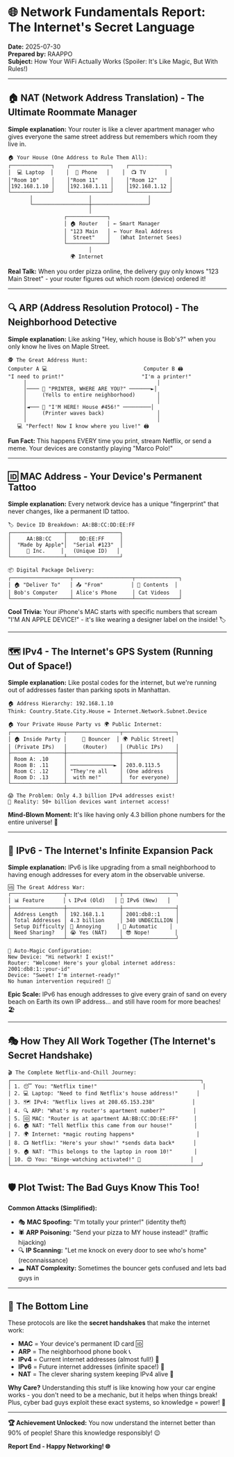 # 🌐 Network Fundamentals Report: The Internet's Secret Language
**Date:** 2025-07-30  
**Prepared by:** RAAPPO  
**Subject:** How Your WiFi Actually Works (Spoiler: It's Like Magic, But With Rules!)

---

## 🏠 NAT (Network Address Translation) - The Ultimate Roommate Manager
**Simple explanation:** Your router is like a clever apartment manager who gives everyone the same street address but remembers which room they live in.

```
🏠 Your House (One Address to Rule Them All):
┌─────────────┐    ┌─────────────┐    ┌─────────────┐
│  💻 Laptop  │    │  📱 Phone   │    │  📺 TV      │
│"Room 10"    │    │"Room 11"    │    │"Room 12"    │
│192.168.1.10 │    │192.168.1.11 │    │192.168.1.12 │
└─────────────┘    └─────────────┘    └─────────────┘
       │                  │                  │
       └──────────────────┼──────────────────┘
                          │
                  ┌─────────────┐
                  │ 🏠 Router   │ ← Smart Manager
                  │ "123 Main   │ ← Your Real Address
                  │  Street"    │   (What Internet Sees)
                  └─────────────┘
                          │
                    🌍 Internet
```
**Real Talk:** When you order pizza online, the delivery guy only knows "123 Main Street" - your router figures out which room (device) ordered it!

---

## 🔍 ARP (Address Resolution Protocol) - The Neighborhood Detective
**Simple explanation:** Like asking "Hey, which house is Bob's?" when you only know he lives on Maple Street.

```
🕵️ The Great Address Hunt:
Computer A 💻                               Computer B 🖨️
"I need to print!"                         "I'm a printer!"
     │                                          │
     │──── 📢 "PRINTER, WHERE ARE YOU?" ───────►│
     │     (Yells to entire neighborhood)       │
     │                                          │
     │◄─── 🙋 "I'M HERE! House #456!" ─────────│
     │     (Printer waves back)                 │
     │                                          │
   💻 "Perfect! Now I know where you live!" 🖨️
```
**Fun Fact:** This happens EVERY time you print, stream Netflix, or send a meme. Your devices are constantly playing "Marco Polo!"

---

## 🆔 MAC Address - Your Device's Permanent Tattoo
**Simple explanation:** Every network device has a unique "fingerprint" that never changes, like a permanent ID tattoo.

```
🏷️ Device ID Breakdown: AA:BB:CC:DD:EE:FF
┌─────────────────┬─────────────────┐
│     AA:BB:CC    │    DD:EE:FF     │
│  "Made by Apple"│  "Serial #123"  │
│     🍎 Inc.     │   (Unique ID)   │
└─────────────────┴─────────────────┘

📦 Digital Package Delivery:
┌───────────────────┬───────────────────┬──────────────┐
│ 🏠 "Deliver To"   │ 📤 "From"         │ 📄 Contents  │
│ Bob's Computer    │ Alice's Phone     │ Cat Videos   │
└───────────────────┴───────────────────┴──────────────┘
```
**Cool Trivia:** Your iPhone's MAC starts with specific numbers that scream "I'M AN APPLE DEVICE!" - it's like wearing a designer label on the inside! 🏷️

---

## 🗺️ IPv4 - The Internet's GPS System (Running Out of Space!)
**Simple explanation:** Like postal codes for the internet, but we're running out of addresses faster than parking spots in Manhattan.

```
🏠 Address Hierarchy: 192.168.1.10
Think: Country.State.City.House = Internet.Network.Subnet.Device

🏠 Your Private House Party vs 🌍 Public Internet:
┌─────────────────┬─────────────────┬─────────────────┐
│ 🏠 Inside Party │     🚪 Bouncer  │ 🌍 Public Street│
│ (Private IPs)   │     (Router)    │ (Public IPs)    │
├─────────────────┼─────────────────┼─────────────────┤
│ Room A: .10     │                 │                 │
│ Room B: .11     │ ──────────────► │ 203.0.113.5     │
│ Room C: .12     │ "They're all    │ (One address    │
│ Room D: .13     │  with me!"      │  for everyone)  │
└─────────────────┴─────────────────┴─────────────────┘

😱 The Problem: Only 4.3 billion IPv4 addresses exist!
📱 Reality: 50+ billion devices want internet access!
```
**Mind-Blown Moment:** It's like having only 4.3 billion phone numbers for the entire universe! 🤯

---

## 🚀 IPv6 - The Internet's Infinite Expansion Pack
**Simple explanation:** IPv6 is like upgrading from a small neighborhood to having enough addresses for every atom in the observable universe.

```
🆚 The Great Address War:
┌─────────────────┬─────────────────┬─────────────────┐
│ 📊 Feature      │ 📞 IPv4 (Old)   │ 🚀 IPv6 (New)   │
├─────────────────┼─────────────────┼─────────────────┤
│ Address Length  │ 192.168.1.1     │ 2001:db8::1     │
│ Total Addresses │ 4.3 billion     │ 340 UNDECILLION │
│ Setup Difficulty│ 😤 Annoying     │ 🎯 Automatic    │
│ Need Sharing?   │ 😭 Yes (NAT)    │ 😎 Nope!        │
└─────────────────┴─────────────────┴─────────────────┘

🤖 Auto-Magic Configuration:
New Device: "Hi network! I exist!"
Router: "Welcome! Here's your global internet address: 2001:db8:1::your-id"
Device: "Sweet! I'm internet-ready!" 
No human intervention required! 🎉
```
**Epic Scale:** IPv6 has enough addresses to give every grain of sand on every beach on Earth its own IP address... and still have room for more beaches! 🏖️

---

## 🎭 How They All Work Together (The Internet's Secret Handshake)

```
🎬 The Complete Netflix-and-Chill Journey:
┌─────────────────────────────────────────────────────────────┐
│ 1. 😴 You: "Netflix time!"                                  │
│ 2. 💻 Laptop: "Need to find Netflix's house address!"      │
│ 3. 🗺️ IPv4: "Netflix lives at 208.65.153.238"            │
│ 4. 🔍 ARP: "What's my router's apartment number?"         │
│ 5. 🆔 MAC: "Router is at apartment AA:BB:CC:DD:EE:FF"     │
│ 6. 🏠 NAT: "Tell Netflix this came from our house!"       │
│ 7. 🌍 Internet: *magic routing happens*                    │
│ 8. 📺 Netflix: "Here's your show!" *sends data back*      │
│ 9. 🏠 NAT: "This belongs to the laptop in room 10!"       │
│ 10. 😍 You: "Binge-watching activated!" 🍿                │
└─────────────────────────────────────────────────────────────┘
```

## 🛡️ Plot Twist: The Bad Guys Know This Too!

**Common Attacks (Simplified):**
- 🎭 **MAC Spoofing:** "I'm totally your printer!" (identity theft)
- 🕷️ **ARP Poisoning:** "Send your pizza to MY house instead!" (traffic hijacking)
- 🔍 **IP Scanning:** "Let me knock on every door to see who's home" (reconnaissance)
- 🕳️ **NAT Complexity:** Sometimes the bouncer gets confused and lets bad guys in

---

## 🎯 The Bottom Line

These protocols are like the **secret handshakes** that make the internet work:
- **MAC** = Your device's permanent ID card 🆔
- **ARP** = The neighborhood phone book 📞
- **IPv4** = Current internet addresses (almost full!) 📮
- **IPv6** = Future internet addresses (infinite space!) 🚀
- **NAT** = The clever sharing system keeping IPv4 alive 🤝

**Why Care?** Understanding this stuff is like knowing how your car engine works - you don't need to be a mechanic, but it helps when things break! Plus, cyber bad guys exploit these exact systems, so knowledge = power! 💪

---

**🏆 Achievement Unlocked:** You now understand the internet better than 90% of people! Share this knowledge responsibly! 😉

**Report End - Happy Networking! 🌐**
